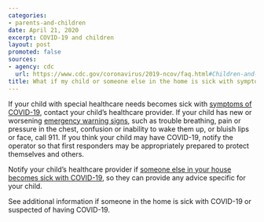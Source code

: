 ```yaml
---
categories:
- parents-and-children
date: April 21, 2020
excerpt: COVID-19 and children
layout: post
promoted: false
sources:
- agency: cdc
  url: https://www.cdc.gov/coronavirus/2019-ncov/faq.html#Children-and-Youth-with-Special-Healthcare-Needs
title: What if my child or someone else in the home is sick with symptoms of COVID-19?
---
```


If your child with special healthcare needs becomes sick with [symptoms of COVID-19](https://www.cdc.gov/coronavirus/2019-ncov/symptoms-testing/symptoms.html), contact your child’s healthcare provider. If your child has new or worsening [emergency warning signs](https://www.cdc.gov/coronavirus/2019-ncov/if-you-are-sick/steps-when-sick.html), such as trouble breathing, pain or pressure in the chest, confusion or inability to wake them up, or bluish lips or face, call 911. If you think your child may have COVID-19, notify the operator so that first responders may be appropriately prepared to protect themselves and others.

Notify your child’s healthcare provider if [someone else in your house becomes sick with COVID-19](https://www.cdc.gov/coronavirus/2019-ncov/if-you-are-sick/steps-when-sick.html), so they can provide any advice specific for your child.

See additional information if someone in the home is sick with COVID-19 or suspected of having COVID-19.
